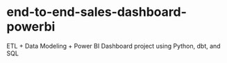 # end-to-end-sales-dashboard-powerbi
ETL + Data Modeling + Power BI Dashboard project using Python, dbt, and SQL
